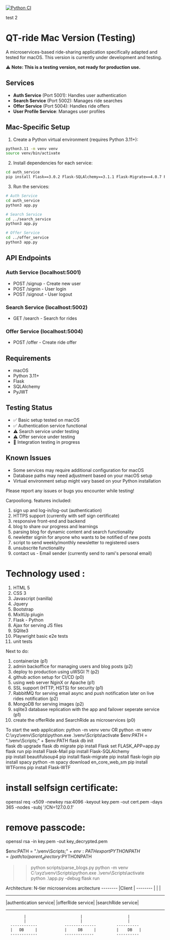 [![Python CI](https://github.com/ramilevi1/QT-ride/actions/workflows/python-app.yml/badge.svg)](https://github.com/ramilevi1/QT-ride/actions/workflows/python-app.yml)

test 2
# QT-ride Mac Version (Testing)

A microservices-based ride-sharing application specifically adapted and tested for macOS. This version is currently under development and testing.

⚠️ **Note: This is a testing version, not ready for production use.**

## Services

- **Auth Service** (Port 5001): Handles user authentication
- **Search Service** (Port 5002): Manages ride searches
- **Offer Service** (Port 5004): Handles ride offers
- **User Profile Service**: Manages user profiles

## Mac-Specific Setup

1. Create a Python virtual environment (requires Python 3.11+):
```bash
python3.11 -m venv venv
source venv/bin/activate
```

2. Install dependencies for each service:
```bash
cd auth_service
pip install Flask==3.0.2 Flask-SQLAlchemy==3.1.1 Flask-Migrate==4.0.7 PyJWT==2.8.0
```

3. Run the services:
```bash
# Auth Service
cd auth_service
python3 app.py

# Search Service
cd ../search_service
python3 app.py

# Offer Service
cd ../offer_service
python3 app.py
```

## API Endpoints

### Auth Service (localhost:5001)
- POST /signup - Create new user
- POST /signin - User login
- POST /signout - User logout

### Search Service (localhost:5002)
- GET /search - Search for rides

### Offer Service (localhost:5004)
- POST /offer - Create ride offer

## Requirements
- macOS
- Python 3.11+
- Flask
- SQLAlchemy
- PyJWT

## Testing Status
- ✅ Basic setup tested on macOS
- ✅ Authentication service functional
- ⚠️ Search service under testing
- ⚠️ Offer service under testing
- 🔄 Integration testing in progress

## Known Issues
- Some services may require additional configuration for macOS
- Database paths may need adjustment based on your macOS setup
- Virtual environment setup might vary based on your Python installation

Please report any issues or bugs you encounter while testing!

Carpooliong. features included:
1. sign up and log-in/log-out (authentication)
2. HTTPS support (currently with self sign certificate)
3. responsive front-end and backend
7. blog to share our progress and learnings
8. parsing blog for dynamic content and search functionality
9. newletter signin for anyone who wants to be notified of new posts
10. script to send weekly/monthly newsletter to registered users
11. unsubscrite functionality
12. contact us - Email sender (currently send to rami's personal email)


# Technology used : 
1. HTML 5
2. CSS 3
3. Javascript (vanilla)
4. Jquery
5. Bootstrap
6. MixItUp plugin
7. Flask - Python
8. Ajax for serving JS files
9. SQlite3
10. Playwright basic e2e tests
11. unit tests 

Next to do:
1. containerize (p1)
2. admin backoffice for managing users and blog posts (p2)
2. deploy to production using uWSGI ?! (p2)
3. github action setup for CI/CD (p0)
4. using web server NginX or Apache (p1)
5. SSL support (HTTP, HSTS) for security (p1)
6. RabbitMQ for serving email async and push notification later on live rides notification (p2)
7. MongoDB for serving images (p2)
8. sqlite3 database replication with the app and failover seperate service (p1)
9. create the offerRide and SearchRide as microservices (p0)


To start the web application:
python -m venv venv  OR 
python -m venv C:\xyz\venv\Scripts\python.exe
.\venv\Scripts\activate
$env:PATH = ".\venv\Scripts;" + $env:PATH 
flask db init     
flask db upgrade
flask db migrate
pip install Flask
set FLASK_APP=app.py flask run
pip install Flask-Mail
pip install Flask-SQLAlchemy      
pip install beautifulsoup4
pip install flask-migrate
pip install flask-login
pip install spacy
python -m spacy download en_core_web_sm
pip install WTForms
pip install Flask-WTF

# install selfsign certificate:
openssl req -x509 -newkey rsa:4096 -keyout key.pem -out cert.pem -days 365 -nodes -subj '/CN=127.0.0.1'
# remove passcode: 
openssl rsa -in key.pem -out key_decrypted.pem        

$env:PATH = ".\venv\Scripts;" + $env:PATH   
export PYTHONPATH=/path/to/parent_directory:$PYTHONPATH
>> python scripts/parse_blogs.py
python -m venv C:\xyz\venv\Scripts\python.exe
.\venv\Scripts\activate   
python .\app.py -debug 
flask run
 
 
Architecture:
N-tier microservices arcitecture 
                        --------
                        |Client |
                        --------
                            |
                            |
                            |  
------------------------    -------------------    -------------------
|authentication service|    |offerRide service|   |searchRide service|
------------------------    -------------------   --------------------
            |                        |                    |
            |                        |                    |
      ------------            --------------         ----------
      |   DB     |            |     DB     |         |    DB   |
      ------------            -------------          ----------
